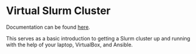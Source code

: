 # Virtual Slurm Cluster

Documentation can be found [here][1].

This serves as a basic introduction to getting a Slurm cluster up and running with the help of your laptop, VirtualBox, and Ansible.

[1]: https://docs.google.com/document/d/e/2PACX-1vS-nQLi2Ya8SOfCWvfap44TMt64QhyxBPyqlFklKBm3-xzEPgoQxm-gbsjvvc32li-XD8dczUEeMNWB/pub
